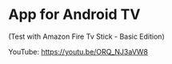 # App for Android TV 
(Test with Amazon Fire Tv Stick - Basic Edition)

YouTube: https://youtu.be/ORQ_NJ3aVW8
